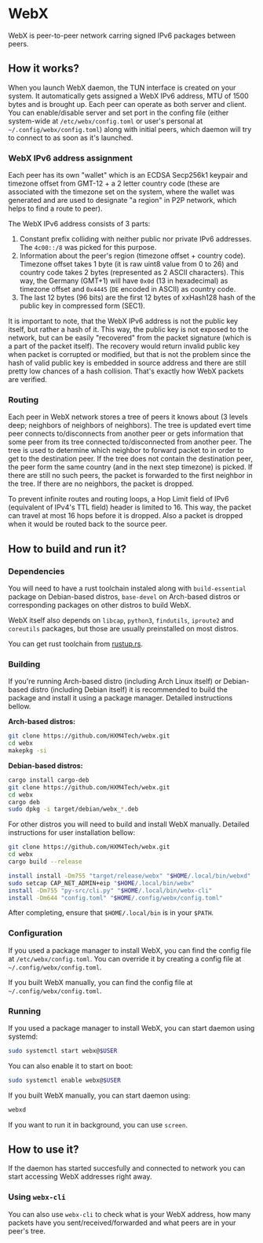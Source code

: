# WebX
WebX is peer-to-peer network carring signed IPv6 packages between peers.

## How it works?
When you launch WebX daemon, the TUN interface is created on your system. It automatically gets assigned a WebX IPv6 address, MTU of 1500 bytes and is brought up. Each peer can operate as both server and client. You can enable/disable server and set port in the confing file (either system-wide at `/etc/webx/config.toml` or user's personal at `~/.config/webx/config.toml`) along with initial peers, which daemon will try to connect to as soon as it's launched.

### WebX IPv6 address assignment
Each peer has its own "wallet" which is an ECDSA Secp256k1 keypair and timezone offset from GMT-12 + a 2 letter country code (these are associated with the timezone set on the system, where the wallet was generated and are used to designate "a region" in P2P network, which helps to find a route to peer).

The WebX IPv6 address consists of 3 parts:
1. Constant prefix colliding with neither public nor private IPv6 addresses. The `4c00::/8` was picked for this purpose.
2. Information about the peer's region (timezone offset + country code). Timezone offset takes 1 byte (it is raw uint8 value from 0 to 26) and country code takes 2 bytes (represented as 2 ASCII characters). This way, the Germany (GMT+1) will have `0x0d` (13 in hexadecimal) as timezone offset and `0x4445` (`DE` encoded in ASCII) as country code.
3. The last 12 bytes (96 bits) are the first 12 bytes of xxHash128 hash of the public key in compressed form (SEC1).

It is important to note, that the WebX IPv6 address is not the public key itself, but rather a hash of it. This way, the public key is not exposed to the network, but can be easily "recovered" from the packet signature (which is a part of the packet itself). The recovery would return invalid public key when packet is corrupted or modified, but that is not the problem since the hash of valid public key is embedded in source address and there are still pretty low chances of a hash collision. That's exactly how WebX packets are verified.

### Routing
Each peer in WebX network stores a tree of peers it knows about (3 levels deep; neighbors of neighbors of neighbors). The tree is updated evert time peer connects to/disconnects from another peer or gets information that some peer from its tree connected to/disconnected from another peer. The tree is used to determine which neighbor to forward packet to in order to get to the destination peer. If the tree does not contain the destination peer, the peer form the same country (and in the next step timezone) is picked. If there are still no such peers, the packet is forwarded to the first neighbor in the tree. If there are no neighbors, the packet is dropped.

To prevent infinite routes and routing loops, a Hop Limit field of IPv6 (equivalent of IPv4's TTL field) header is limited to 16. This way, the packet can travel at most 16 hops before it is dropped. Also a packet is dropped when it would be routed back to the source peer.

## How to build and run it?
### Dependencies
You will need to have a rust toolchain instaled along with `build-essential` package on Debian-based distros, `base-devel` on Arch-based distros or corresponding packages on other distros to build WebX.

WebX itself also depends on `libcap`, `python3`, `findutils`, `iproute2` and `coreutils` packages, but those are usually preinstalled on most distros.

You can get rust toolchain from [rustup.rs](https://rustup.rs/).

### Building
If you're running Arch-based distro (including Arch Linux itself) or Debian-based distro (including Debian itself) it is recommended to build the package and install it using a package manager. Detailed instructions bellow.

**Arch-based distros:**
```sh
git clone https://github.com/HXM4Tech/webx.git
cd webx
makepkg -si
```

**Debian-based distros:**
```sh
cargo install cargo-deb
git clone https://github.com/HXM4Tech/webx.git
cd webx
cargo deb
sudo dpkg -i target/debian/webx_*.deb
```

For other distros you will need to build and install WebX manually. Detailed instructions for user installation bellow:

```sh
git clone https://github.com/HXM4Tech/webx.git
cd webx
cargo build --release

install install -Dm755 "target/release/webx" "$HOME/.local/bin/webxd"
sudo setcap CAP_NET_ADMIN+eip "$HOME/.local/bin/webx"
install -Dm755 "py-src/cli.py" "$HOME/.local/bin/webx-cli"
install -Dm644 "config.toml" "$HOME/.config/webx/config.toml"
```
After completing, ensure that `$HOME/.local/bin` is in your `$PATH`.

### Configuration
If you used a package manager to install WebX, you can find the config file at `/etc/webx/config.toml`. You can override it by creating a config file at `~/.config/webx/config.toml`.

If you built WebX manually, you can find the config file at `~/.config/webx/config.toml`.

### Running
If you used a package manager to install WebX, you can start daemon using systemd:
```sh
sudo systemctl start webx@$USER
```
You can also enable it to start on boot:
```sh
sudo systemctl enable webx@$USER
```

If you built WebX manually, you can start daemon using:
```sh
webxd
```
If you want to run it in background, you can use `screen`.

## How to use it?

If the daemon has started succesfully and connected to network you can start accessing WebX addresses right away.

### Using `webx-cli`
You can also use `webx-cli` to check what is your WebX address, how many packets have you sent/received/forwarded and what peers are in your peer's tree.
